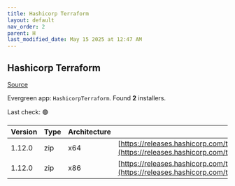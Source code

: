 ```yaml
---
title: Hashicorp Terraform
layout: default
nav_order: 2
parent: H
last_modified_date: May 15 2025 at 12:47 AM
---
```


## Hashicorp Terraform

[Source](https://www.terraform.io/)

Evergreen app: `HashicorpTerraform`. Found **2** installers.

Last check: 🟢

| Version | Type | Architecture | URI                                                                                                                                                                      |
| ------- | ---- | ------------ | ------------------------------------------------------------------------------------------------------------------------------------------------------------------------ |
| 1.12.0  | zip  | x64          | [https://releases.hashicorp.com/terraform/1.12.0/terraform_1.12.0_windows_amd64.zip](https://releases.hashicorp.com/terraform/1.12.0/terraform_1.12.0_windows_amd64.zip) |
| 1.12.0  | zip  | x86          | [https://releases.hashicorp.com/terraform/1.12.0/terraform_1.12.0_windows_386.zip](https://releases.hashicorp.com/terraform/1.12.0/terraform_1.12.0_windows_386.zip)     |
